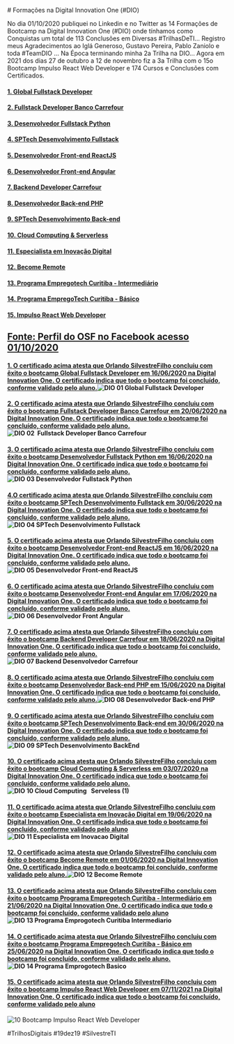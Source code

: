 # Formações na Digital Innovation One (#DIO) 

No dia 01/10/2020 publiquei no Linkedin e no Twitter as 14 Formações de Bootcamp na Digital Innovation One (#DIO) onde tínhamos como Conquistas um total de 113 Conclusões em Diversas #TrilhasDeTI... Registro meus Agradecimentos ao Iglá Generoso, Gustavo Pereira, Pablo Zaniolo e toda #TeamDIO ... Na Época terminando minha 2a Trilha na DIO... Agora em 2021 dos dias 27 de outubro a 12 de novembro fiz a 3a Trilha com o 15o Bootcamp Impulso React Web Developer e 174 Cursos e Conclusões com Certificados. 

#### [1. Global Fullstack Developer](https://certificates.digitalinnovation.one/00D1DCD0)

#### [2. Fullstack Developer Banco Carrefour](https://certificates.digitalinnovation.one/9D007B26)

#### [3. Desenvolvedor Fullstack Python](https://certificates.digitalinnovation.one/F8F091D6)

#### [4. SPTech Desenvolvimento Fullstack](https://certificates.digitalinnovation.one/4E10B5A3)

#### [5. Desenvolvedor Front-end ReactJS](https://certificates.digitalinnovation.one/0919E6C7)

#### [6. Desenvolvedor Front-end Angular](https://certificates.digitalinnovation.one/D6002D19)

#### [7. Backend Developer Carrefour](https://certificates.digitalinnovation.one/649302D8)

#### [8. Desenvolvedor Back-end PHP](https://certificates.digitalinnovation.one/1736E5DE)

#### [9. SPTech Desenvolvimento Back-end](https://certificates.digitalinnovation.one/12F49A59)

#### [10. Cloud Computing & Serverless](https://certificates.digitalinnovation.one/2AE1A93D)

#### [11. Especialista em Inovação Digital](https://certificates.digitalinnovation.one/845659C0)

#### [12. Become Remote](https://certificates.digitalinnovation.one/D6EC7064)

#### [13. Programa Empregotech Curitiba - Intermediário](https://certificates.digitalinnovation.one/0F58DF8B)

#### [14. Programa EmpregoTech Curitiba - Básico](https://certificates.digitalinnovation.one/896E0FAE)

#### [15. Impulso React Web Developer](https://certificates.digitalinnovation.one/BCE51C86) 

## [Fonte: Perfil do OSF no Facebook acesso 01/10/2020](https://www.facebook.com/SilvestreOSF/posts/4792159844187395)

#### [1. O certificado acima atesta que Orlando SilvestreFilho concluiu com êxito o bootcamp Global Fullstack Developer em 16/06/2020 na Digital Innovation One. O certificado indica que todo o bootcamp foi concluído, conforme validado pelo aluno.](https://certificates.digitalinnovation.one/00D1DCD0)![DIO 01 Global Fullstack Developer](https://user-images.githubusercontent.com/76437195/104112926-d24c0180-52ca-11eb-8659-eea2be6cf7e5.jpg) 

#### [2. O certificado acima atesta que Orlando SilvestreFilho concluiu com êxito o bootcamp Fullstack Developer Banco Carrefour em 20/06/2020 na Digital Innovation One. O certificado indica que todo o bootcamp foi concluído, conforme validado pelo aluno.](https://certificates.digitalinnovation.one/00D1DCD0)![DIO 02  Fullstack Developer Banco Carrefour](https://user-images.githubusercontent.com/76437195/104113045-21466680-52cc-11eb-84fb-5847386687f1.jpg) 

#### [3. O certificado acima atesta que Orlando SilvestreFilho concluiu com êxito o bootcamp Desenvolvedor Fullstack Python em 16/06/2020 na Digital Innovation One. O certificado indica que todo o bootcamp foi concluído, conforme validado pelo aluno.](https://certificates.digitalinnovation.one/F8F091D6)![DIO 03 Desenvolvedor Fullstack Python](https://user-images.githubusercontent.com/76437195/104113048-26a3b100-52cc-11eb-99a8-89f241d5c3c4.jpg) 

#### [4.O certificado acima atesta que Orlando SilvestreFilho concluiu com êxito o bootcamp SPTech Desenvolvimento Fullstack em 30/06/2020 na Digital Innovation One. O certificado indica que todo o bootcamp foi concluído, conforme validado pelo aluno.](https://certificates.digitalinnovation.one/4E10B5A3)![DIO 04 SPTech Desenvolvimento Fullstack](https://user-images.githubusercontent.com/76437195/104135584-afbbf600-5367-11eb-854e-7a3a453734ba.jpg) 

#### [5. O certificado acima atesta que Orlando SilvestreFilho concluiu com êxito o bootcamp Desenvolvedor Front-end ReactJS em 16/06/2020 na Digital Innovation One. O certificado indica que todo o bootcamp foi concluído, conforme validado pelo aluno.](https://certificates.digitalinnovation.one/0919E6C7)![DIO 05 Desenvolvedor Front-end ReactJS](https://user-images.githubusercontent.com/76437195/104135672-ff022680-5367-11eb-8965-98ed34855b70.jpg) 

#### [6. O certificado acima atesta que Orlando SilvestreFilho concluiu com êxito o bootcamp Desenvolvedor Front-end Angular em 17/06/2020 na Digital Innovation One. O certificado indica que todo o bootcamp foi concluído, conforme validado pelo aluno.](https://certificates.digitalinnovation.one/D6002D19)![DIO 06 Desenvolvedor Front Angular](https://user-images.githubusercontent.com/76437195/104135678-06c1cb00-5368-11eb-8d39-5d0bfb28564f.jpg) 

#### [7. O certificado acima atesta que Orlando SilvestreFilho concluiu com êxito o bootcamp Backend Developer Carrefour em 18/06/2020 na Digital Innovation One. O certificado indica que todo o bootcamp foi concluído, conforme validado pelo aluno.](https://certificates.digitalinnovation.one/649302D8)![DIO 07 Backend Desenvolvedor Carrefour](https://user-images.githubusercontent.com/76437195/104135687-12ad8d00-5368-11eb-9875-bb31aa232db3.jpg) 

#### [8. O certificado acima atesta que Orlando SilvestreFilho concluiu com êxito o bootcamp Desenvolvedor Back-end PHP em 15/06/2020 na Digital Innovation One. O certificado indica que todo o bootcamp foi concluído, conforme validado pelo aluno.](https://certificates.digitalinnovation.one/1736E5DE)![DIO 08 Desenvolvedor Back-end PHP](https://user-images.githubusercontent.com/76437195/104135696-1e994f00-5368-11eb-808d-c5dd51a7ff61.jpg) 

#### [9. O certificado acima atesta que Orlando SilvestreFilho concluiu com êxito o bootcamp SPTech Desenvolvimento Back-end em 30/06/2020 na Digital Innovation One. O certificado indica que todo o bootcamp foi concluído, conforme validado pelo aluno.](https://certificates.digitalinnovation.one/12F49A59)![DIO 09 SPTech Desenvolvimento BackEnd](https://user-images.githubusercontent.com/76437195/104136147-cdd72580-536a-11eb-9402-04a1ef4ed3b9.jpg) 

#### [10. O certificado acima atesta que Orlando SilvestreFilho concluiu com êxito o bootcamp Cloud Computing & Serverless em 03/07/2020 na Digital Innovation One. O certificado indica que todo o bootcamp foi concluído, conforme validado pelo aluno.](https://certificates.digitalinnovation.one/2AE1A93D)![DIO 10 Cloud Computing   Serveless (1)](https://user-images.githubusercontent.com/76437195/104136153-d4fe3380-536a-11eb-9dd1-68e5af7dd92c.jpg) 

#### [11. O certificado acima atesta que Orlando SilvestreFilho concluiu com êxito o bootcamp Especialista em Inovação Digital em 19/06/2020 na Digital Innovation One. O certificado indica que todo o bootcamp foi concluído, conforme validado pelo aluno](https://certificates.digitalinnovation.one/845659C0)![DIO 11 Especialista em Inovacao Digital](https://user-images.githubusercontent.com/76437195/104135714-353fa600-5368-11eb-8dee-586801bafff4.jpg) 

#### [12. O certificado acima atesta que Orlando SilvestreFilho concluiu com êxito o bootcamp Become Remote em 01/06/2020 na Digital Innovation One. O certificado indica que todo o bootcamp foi concluído, conforme validado pelo aluno.](https://certificates.digitalinnovation.one/D6EC7064)![DIO 12 Become Remote](https://user-images.githubusercontent.com/76437195/104135722-3c66b400-5368-11eb-8fd5-7319f34e6da2.jpg) 

#### [13. O certificado acima atesta que Orlando SilvestreFilho concluiu com êxito o bootcamp Programa Empregotech Curitiba - Intermediário em 21/06/2020 na Digital Innovation One. O certificado indica que todo o bootcamp foi concluído, conforme validado pelo aluno](https://certificates.digitalinnovation.one/0F58DF8B)![DIO 13 Programa Emprogotech Curitiba Intermediario](https://user-images.githubusercontent.com/76437195/104135733-47b9df80-5368-11eb-8f6d-a0ee74d36591.jpg) 

#### [14. O certificado acima atesta que Orlando SilvestreFilho concluiu com êxito o bootcamp Programa Empregotech Curitiba - Básico em 25/06/2020 na Digital Innovation One. O certificado indica que todo o bootcamp foi concluído, conforme validado pelo aluno.](https://certificates.digitalinnovation.one/896E0FAE)![DIO 14 Programa Emprogotech Basico](https://user-images.githubusercontent.com/76437195/104135741-4f798400-5368-11eb-8223-cce9d182c738.jpg)

#### [15. O certificado acima atesta que Orlando SilvestreFilho concluiu com êxito o bootcamp Impulso React Web Developer em 07/11/2021 na Digital Innovation One. O certificado indica que todo o bootcamp foi concluído, conforme validado pelo aluno](https://certificates.digitalinnovation.one/BCE51C86)

![10 Bootcamp Impulso React Web Developer](https://user-images.githubusercontent.com/93165498/141662781-4394b18d-0007-48fa-9f21-f3b99392e0ca.jpg) 

#TrilhosDigitais #19dez19 #SilvestreTI 

